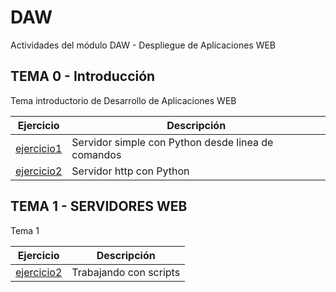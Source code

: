 # DAW
Actividades del módulo DAW - Despliegue de Aplicaciones WEB

## TEMA 0 - Introducción
Tema introductorio de Desarrollo de Aplicaciones WEB

Ejercicio | Descripción
----------|------------
[ejercicio1](/tema0/ejercicio1.md) | Servidor simple con Python desde linea de comandos
[ejercicio2](/tema0/ejercicio2.md) | Servidor http con Python

## TEMA 1 - SERVIDORES WEB
Tema 1

Ejercicio | Descripción
----------|------------
[ejercicio2](/tema1/Ejercicio2.md) | Trabajando con scripts

